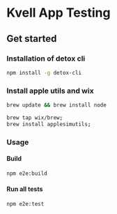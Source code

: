 # Kvell App Testing

## Get started

### Installation of detox cli

```sh
npm install -g detox-cli
```

### Install apple utils and wix

```sh
brew update && brew install node
```

```sh
brew tap wix/brew;
brew install applesimutils;
```

### Usage

#### Build

```sh
npm e2e:build

```

#### Run all tests

```sh
npm e2e:test

```
